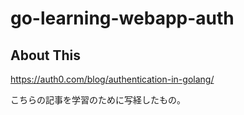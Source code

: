 # go-learning-webapp-auth

## About This

https://auth0.com/blog/authentication-in-golang/

こちらの記事を学習のために写経したもの。
